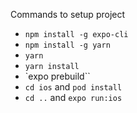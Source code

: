 Commands to setup project

- `npm install -g expo-cli`
- `npm install -g yarn`
- `yarn`
- `yarn install`
- `expo prebuild``
- `cd ios` and `pod install`
- `cd ..` and `expo run:ios`